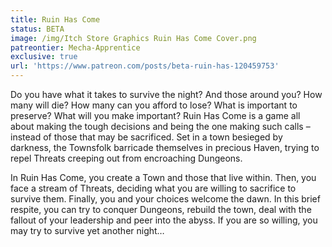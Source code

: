 ```yaml
---
title: Ruin Has Come
status: BETA
image: /img/Itch Store Graphics Ruin Has Come Cover.png
patreontier: Mecha-Apprentice
exclusive: true
url: 'https://www.patreon.com/posts/beta-ruin-has-120459753'
---
```


Do you have what it takes to survive the night? And those around you? How many will die? How many can you afford to lose? What is important to preserve? What will you make important? Ruin Has Come is a game all about making the tough decisions and being the one making such calls – instead of those that may be sacrificed. Set in a town besieged by darkness, the Townsfolk barricade themselves in precious Haven, trying to repel Threats creeping out from encroaching Dungeons. 

In Ruin Has Come, you create a Town and those that live within. Then, you face a stream of Threats, deciding what you are willing to sacrifice to survive them. Finally, you and your choices welcome the dawn. In this brief respite, you can try to conquer Dungeons, rebuild the town, deal with the fallout of your leadership and peer into the abyss. If you are so willing, you may try to survive yet another night… 
